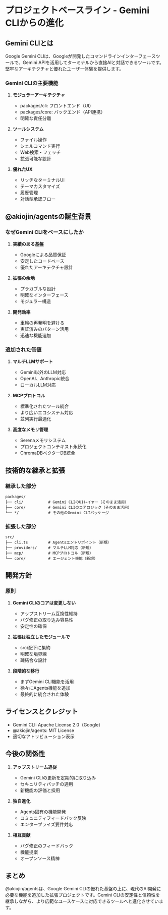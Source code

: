 # プロジェクトベースライン - Gemini CLIからの進化

## Gemini CLIとは

Google Gemini CLIは、Googleが開発したコマンドラインインターフェースツールで、Gemini APIを活用してターミナルから直接AIと対話できるツールです。堅牢なアーキテクチャと優れたユーザー体験を提供します。

### Gemini CLIの主要機能

1. **モジュラーアーキテクチャ**
   - packages/cli: フロントエンド（UI）
   - packages/core: バックエンド（API連携）
   - 明確な責任分離

2. **ツールシステム**
   - ファイル操作
   - シェルコマンド実行
   - Web検索・フェッチ
   - 拡張可能な設計

3. **優れたUX**
   - リッチなターミナルUI
   - テーマカスタマイズ
   - 履歴管理
   - 対話型承認フロー

## @akiojin/agentsの誕生背景

### なぜGemini CLIをベースにしたか

1. **実績のある基盤**
   - Googleによる品質保証
   - 安定したコードベース
   - 優れたアーキテクチャ設計

2. **拡張の余地**
   - プラガブルな設計
   - 明確なインターフェース
   - モジュラー構造

3. **開発効率**
   - 車輪の再発明を避ける
   - 実証済みのパターン活用
   - 迅速な機能追加

### 追加された価値

1. **マルチLLMサポート**
   - Gemini以外のLLM対応
   - OpenAI、Anthropic統合
   - ローカルLLM対応

2. **MCPプロトコル**
   - 標準化されたツール統合
   - より広いエコシステム対応
   - 並列実行最適化

3. **高度なメモリ管理**
   - Serenaメモリシステム
   - プロジェクトコンテキスト永続化
   - ChromaDBベクターDB統合

## 技術的な継承と拡張

### 継承した部分

```
packages/
├── cli/           # Gemini CLIのUIレイヤー（そのまま活用）
├── core/          # Gemini CLIのコアロジック（そのまま活用）
└── */             # その他のGemini CLIパッケージ
```

### 拡張した部分

```
src/
├── cli.ts         # Agentsエントリポイント（新規）
├── providers/     # マルチLLM対応（新規）
├── mcp/           # MCPプロトコル（新規）
└── core/          # エージェント機能（新規）
```

## 開発方針

### 原則

1. **Gemini CLIのコアは変更しない**
   - アップストリーム互換性維持
   - バグ修正の取り込み容易性
   - 安定性の確保

2. **拡張は独立したモジュールで**
   - src/配下に集約
   - 明確な境界線
   - 疎結合な設計

3. **段階的な移行**
   - まずGemini CLI機能を活用
   - 徐々にAgents機能を追加
   - 最終的に統合された体験

## ライセンスとクレジット

- Gemini CLI: Apache License 2.0（Google）
- @akiojin/agents: MIT License
- 適切なアトリビューション表示

## 今後の関係性

1. **アップストリーム追従**
   - Gemini CLIの更新を定期的に取り込み
   - セキュリティパッチの適用
   - 新機能の評価と採用

2. **独自進化**
   - Agents固有の機能開発
   - コミュニティフィードバック反映
   - エンタープライズ要件対応

3. **相互貢献**
   - バグ修正のフィードバック
   - 機能提案
   - オープンソース精神

## まとめ

@akiojin/agentsは、Google Gemini CLIの優れた基盤の上に、現代のAI開発に必要な機能を追加した拡張プロジェクトです。Gemini CLIの安定性と信頼性を継承しながら、より広範なユースケースに対応できるツールへと進化させています。